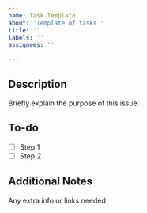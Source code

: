 ```yaml
---
name: Task Template
about: 'Template of tasks '
title: ''
labels: ''
assignees: ''

---
```


## Description
Briefly explain the purpose of this issue.

##  To-do
- [ ] Step 1
- [ ] Step 2

##  Additional Notes
Any extra info or links needed
